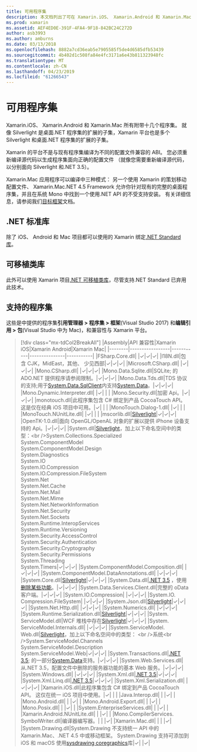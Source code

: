 ```yaml
---
title: 可用程序集
description: 本文档列出了可在 Xamarin.iOS、 Xamarin.Android 和 Xamarin.Mac 中使用的程序集。 它还链接到.NET Standard 库和可移植类库的文档。
ms.prod: xamarin
ms.assetid: AEF4ED0E-391F-4FA4-9F18-842BC24C272D
author: asb3993
ms.author: amburns
ms.date: 03/13/2018
ms.openlocfilehash: 8882a7cd36eab5e7905585f5de4d6585dfb53439
ms.sourcegitcommit: 4b402d1c508fa84e4fc3171a6e43b811323948fc
ms.translationtype: MT
ms.contentlocale: zh-CN
ms.lasthandoff: 04/23/2019
ms.locfileid: "61266543"
---
```

# <a name="available-assemblies"></a>可用程序集

Xamarin.iOS、 Xamarin.Android 和 Xamarin.Mac 所有附带十几个程序集。 就像 Silverlight 是桌面.NET 程序集的扩展的子集，Xamarin 平台也是多个 Silverlight 和桌面.NET 程序集的扩展的子集。

Xamarin 的平台不是与现有程序集编译为不同的配置文件兼容的 ABI。 您必须重新编译源代码以生成程序集面向正确的配置文件 （就像您需要重新编译源代码，以分别面向 Silverlight 和.NET 3.5）。

Xamarin.Mac 应用程序可以编译中三种模式： 另一个使用 Xamarin 的策划移动配置文件、 Xamarin.Mac.NET 4.5 Framework 允许你针对现有的完整的桌面程序集，并且在系统 Mono 中找到一个使用.NET API 的不受支持安装。 有关详细信息，请参阅我们[目标框架](~/mac/platform/target-framework.md)文档。

## <a name="net-standard-libraries"></a>.NET 标准库

除了 iOS、 Android 和 Mac 项目都可以使用的 Xamarin 绑定[.NET Standard 库](~/cross-platform/app-fundamentals/net-standard.md)。

## <a name="portable-class-libraries"></a>可移植类库

此外可以使用 Xamarin 项目[.NET 可移植类库](~/cross-platform/app-fundamentals/pcl.md)，尽管支持.NET Standard 已弃用此技术。

## <a name="supported-assemblies"></a>支持的程序集

这些是中提供的程序集**引用管理器 > 程序集 > 框架**(Visual Studio 2017) 和**编辑引用 > 包**(Visual Studio 中为 Mac)，和兼容性与 Xamarin 平台。

> [!div class="mx-tdCol2BreakAll"]
> |Assembly|API 兼容性|Xamarin iOS|Xamarin Android|Xamarin Mac|
> |--------|-----------------|-----------|---------------|-----------|
> |FSharp.Core.dll| |✓|✓|✓|
> |l18N.dll|包含 CJK，MidEast，其他、 少见西部|✓|✓|✓|
> |Microsoft.CSharp.dll| |✓|✓|✓|
> |Mono.CSharp.dll| |✓|✓|✓|
> |Mono.Data.Sqlite.dll|SQLite; 的 ADO.NET 提供程序请参阅限制。|✓|✓|✓|
> |Mono.Data.Tds.dll|TDS 协议的支持;用于[System.Data.SqlClient](xref:System.Data.SqlClient)内支持[System.Data](xref:System.Data)。|✓|✓|✓|
> |Mono.Dynamic.&#8203;Interpreter.dll| |✓| | |
> |Mono.Security.dll|加密 Api。|✓|✓|✓|
> |monotouch.dll|此程序集包含 C# 绑定到产品 CocoaTouch API。 这是仅在经典 iOS 项目中可用。|✓| | |
> |MonoTouch.&#8203;Dialog-1.dll| |✓| | |
> |MonoTouch.&#8203;NUnitLite.dll| |✓| | |
> |mscorlib.dll|[Silverlight](https://msdn.microsoft.com/library/cc838194(VS.95).aspx)|✓|✓|✓|
> |OpenTK-1.0.dll|面向 OpenGL/OpenAL 对象的扩展以提供 iPhone 设备支持的 Api。|✓|✓|✓|
> |System.dll|[Silverlight](https://msdn.microsoft.com/library/cc838194(VS.95).aspx)，加上以下命名空间中的类型：<br />System.Collections.Specialized<br />System.&#8203;ComponentModel<br />System.ComponentModel.Design<br />System.Diagnostics<br />System.IO<br />System.IO.Compression<br />System.IO.Compression.FileSystem<br />System.Net<br />System.Net.Cache<br />System.Net.Mail<br />System.Net.Mime<br />System.Net.&#8203;NetworkInformation<br />System.Net.Security<br />System.Net.Sockets<br />System.Runtime.&#8203;InteropServices<br />System.Runtime.Versioning<br />System.Security.&#8203;AccessControl<br />System.Security.Authentication<br />System.Security.&#8203;Cryptography<br />System.Security.Permissions<br />System.Threading<br />System.Timers|✓|✓|✓|
> |System.&#8203;ComponentModel.&#8203;Composition.dll| |✓|✓|✓|
> |System.&#8203;ComponentModel.&#8203;DataAnnotations.dll| |✓|✓|✓|
> |System.Core.dll|[Silverlight](https://msdn.microsoft.com/library/cc838194(VS.95).aspx)|✓|✓|✓|
> |System.Data.dll|[.NET 3.5](https://msdn.microsoft.com/library/ms229335.aspx) ，使用[删除某些功能](~/ios/data-cloud/system.data.md)。|✓|✓|✓|
> |System.Data.&#8203;Services.&#8203;Client.dll|完整的 oData 客户端。|✓|✓|✓|
> |System.IO.&#8203;Compression| |✓|✓|✓|
> |System.IO.&#8203;Compression.&#8203;FileSystem| |✓|✓|✓|
> |System.Json.dll|[Silverlight](https://msdn.microsoft.com/library/cc838194(VS.95).aspx)|✓|✓|✓|
> |System.Net.&#8203;Http.dll| |✓|✓|✓|
> |System.&#8203;Numerics.dll| |✓|✓|✓|
> |System.Runtime.&#8203;Serialization.dll|[Silverlight](https://msdn.microsoft.com/library/cc838194(VS.95).aspx)|✓|✓|✓|
> |System.&#8203;ServiceModel.dll|WCF 堆栈中存在[Silverlight](https://msdn.microsoft.com/library/cc838194(VS.95).aspx)|✓|✓|✓|
> |System.&#8203;ServiceModel.&#8203;Internals.dll| |✓|✓|✓|
> |System.&#8203;ServiceModel.&#8203;Web.dll|[Silverlight](https://msdn.microsoft.com/library/cc838194(VS.95).aspx)，加上以下命名空间中的类型： <br />系统<br />System.ServiceModel.Channels<br />System.ServiceModel.Description<br />System.ServiceModel.Web|✓|✓|✓|
> |System.&#8203;Transactions.dll|[.NET 3.5](https://msdn.microsoft.com/library/ms229335.aspx); 的一部分[System.Data](~/ios/data-cloud/system.data.md)支持。|✓|✓|✓|
> |System.Web.&#8203;Services.dll|从.NET 3.5，配置文件中删除的服务器功能的基本 Web 服务。|✓|✓|✓|
> |System.&#8203;Windows.dll| |✓|✓|✓|
> |System.&#8203;Xml.dll|[.NET 3.5](https://msdn.microsoft.com/library/ms229335.aspx)|✓|✓|✓|
> |System.Xml.&#8203;Linq.dll|[.NET 3.5](https://msdn.microsoft.com/library/ms229335.aspx)|✓|✓|✓|
> |System.Xml.Serialization.dll| |✓|✓|✓|
> |Xamarin.iOS.dll|此程序集包含 C# 绑定到产品 CocoaTouch API。 这仅在统一 iOS 项目中使用。|✓| | |
> |Java.Interop.dll| | |✓| |
> |Mono.Android.dll| | |✓| |
> |Mono.Android.&#8203;Export.dll| | |✓| |
> |Mono.Posix.dll| | |✓| |
> |System.&#8203;EnterpriseServices.dll| | |✓| |
> |Xamarin.Android.&#8203;NUnitLite.dll| | |✓| |
> |Mono.CompilerServices.&#8203;SymbolWriter.dll|编译器编写器。| | |✓|
> |Xamarin.Mac.dll| | | |✓|
> |System.&#8203;Drawing.dll|System.Drawing 不支持统一 API 中的 Xamarin.Mac、.NET 4.5 中或移动框架。 System.Drawing 支持可添加到 iOS 和 macOS 使用[sysdrawing coregraphics](https://github.com/mono/sysdrawing-coregraphics)库|✓| |✓|
